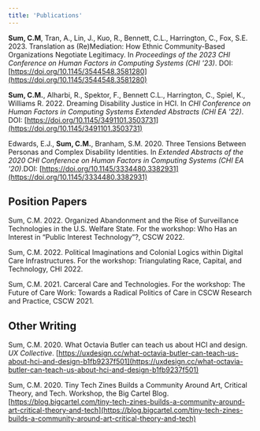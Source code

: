```yaml
---
title: 'Publications'
---
```


**Sum, C.M**, Tran, A., Lin, J., Kuo, R., Bennett, C.L., Harrington, C., Fox, S.E. 2023. Translation as (Re)Mediation: How Ethnic Community-Based Organizations Negotiate Legitimacy. In *Proceedings of the 2023 CHI Conference on Human Factors in Computing Systems (CHI '23)*. DOI: [https://doi.org/10.1145/3544548.3581280](https://doi.org/10.1145/3544548.3581280)

**Sum, C.M.**, Alharbi, R., Spektor, F., Bennett C.L., Harrington, C., Spiel, K., Williams R. 2022. Dreaming Disability Justice in HCI. In *CHI Conference on Human Factors in Computing Systems Extended Abstracts (CHI EA '22)*. DOI: [https://doi.org/10.1145/3491101.3503731](https://doi.org/10.1145/3491101.3503731)

Edwards, E.J., **Sum, C.M.**, Branham, S.M. 2020. Three Tensions Between Personas and Complex Disability Identities. In *Extended Abstracts of the 2020 CHI Conference on Human Factors in Computing Systems (CHI EA '20)*.DOI: [https://doi.org/10.1145/3334480.3382931](https://doi.org/10.1145/3334480.3382931)



## Position Papers
Sum, C.M. 2022. Organized Abandonment and the Rise of Surveillance Technologies in the U.S. Welfare State. For the workshop: Who Has an Interest in “Public Interest Technology”?, CSCW 2022.

Sum, C.M. 2022. Political Imaginations and Colonial Logics within Digital Care Infrastructures. For the workshop: Triangulating Race, Capital, and Technology, CHI 2022.

Sum, C.M. 2021. Carceral Care and Technologies. For the workshop: The Future of Care Work: Towards a Radical Politics of Care in CSCW Research and Practice, CSCW 2021.

## Other Writing
Sum, C.M. 2020. What Octavia Butler can teach us about HCI and design. *UX Collective*. [https://uxdesign.cc/what-octavia-butler-can-teach-us-about-hci-and-design-b1fb9237f501](https://uxdesign.cc/what-octavia-butler-can-teach-us-about-hci-and-design-b1fb9237f501)

Sum, C.M. 2020. Tiny Tech Zines Builds a Community Around Art, Critical Theory, and Tech. Workshop, the Big Cartel Blog. [https://blog.bigcartel.com/tiny-tech-zines-builds-a-community-around-art-critical-theory-and-tech](https://blog.bigcartel.com/tiny-tech-zines-builds-a-community-around-art-critical-theory-and-tech)

